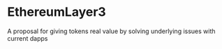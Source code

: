# EthereumLayer3
A proposal for giving tokens real value by solving underlying issues with current dapps
